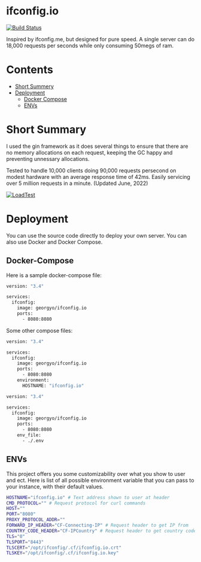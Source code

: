 
# ifconfig.io

[![Build Status](https://drone.io/github.com/georgyo/ifconfig.io/status.png)](https://drone.io/github.com/georgyo/ifconfig.io/latest)

Inspired by ifconfig.me, but designed for pure speed. A single server can do 18,000 requests per seconds while only consuming 50megs of ram.

# Contents

- [Short Summery](#short-summery)
- [Deployment](#deployment)
  - [Docker Compose](#docker-compose)
  - [ENVs](#envs)

# Short Summary

I used the gin framework as it does several things to ensure that there are no memory allocations on each request, keeping the GC happy and preventing unnessary allocations.

Tested to handle 10,000 clients doing 90,000 requests persecond on modest hardware with an average response time of 42ms. Easily servicing over 5 million requests in a minute. (Updated June, 2022)

[![LoadTest](http://i.imgur.com/0vJYumD.png)](https://loader.io/reports/f1e9a7dd516ac0472351e5e0c83b0787/results/a055e51ff317cdf8a688b25e9c0e4147#response_details)

# Deployment

You can use the source code directly to deploy your own server. You can also use Docker and Docker Compose.

## Docker-Compose

Here is a sample docker-compose file:

``` bash
version: "3.4"

services:
  ifconfig:
    image: georgyo/ifconfig.io
    ports:
      - 8080:8080
```

Some other compose files:

``` bash
version: "3.4"

services:
  ifconfig:
    image: georgyo/ifconfig.io
    ports:
      - 8080:8080
    environment:
      HOSTNAME: "ifconfig.io"
```

``` bash
version: "3.4"

services:
  ifconfig:
    image: georgyo/ifconfig.io
    ports:
      - 8080:8080
    env_file:
      - ./.env
```

## ENVs

This project offers you some customizability over what you show to user and ect. Here is list of all possible environment variable that you can pass to your instance, with their default values.

``` bash
HOSTNAME="ifconfig.io" # Text address shown to user at header
CMD_PROTOCOL="" # Request protocol for curl commands
HOST=""
PORT="8080"
PROXY_PROTOCOL_ADDR=""
FORWARD_IP_HEADER="CF-Connecting-IP" # Request header to get IP from
COUNTRY_CODE_HEADER="CF-IPCountry" # Request header to get country code from
TLS="0"
TLSPORT="8443"
TLSCERT="/opt/ifconfig/.cf/ifconfig.io.crt"
TLSKEY="/opt/ifconfig/.cf/ifconfig.io.key"
```
